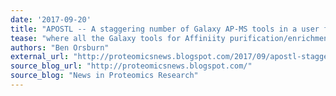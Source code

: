```yaml
---
date: '2017-09-20'
title: "APOSTL -- A staggering number of Galaxy AP-MS tools in a user friendly interface!"
tease: "where all the Galaxy tools for Affiniity purification/enrichment MS experiments are located in a form where we all can use them"
authors: "Ben Orsburn"
external_url: "http://proteomicsnews.blogspot.com/2017/09/apostl-staggering-number-of-galaxy-ap.html"
source_blog_url: "http://proteomicsnews.blogspot.com/"
source_blog: "News in Proteomics Research"
---
```

